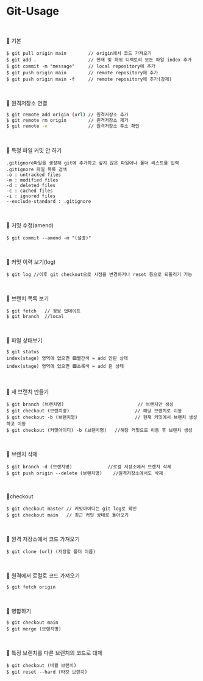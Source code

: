 # Git-Usage

<br/>

📍 기본
```
$ git pull origin main        // origin에서 코드 가져오기
$ git add .                   // 현재 및 하위 디렉토리 모든 파일 index 추가
$ git commit -m "message"     // local repository에 추가
$ git push origin main        // remote repository에 추가
$ git push origin main -f     // remote repository에 추가(강제)
```

<br/>

📍 원격저장소 연결
```bash
$ git remote add origin (url) // 원격저장소 추가
$ git remote rm origin        // 원격저장소 제거
$ git remote -v               // 원격저장소 주소 확인
```

<br/>

📍 특정 파일 커밋 안 하기
```
.gitignore파일을 생성해 git에 추가하고 싶지 않은 파일이나 폴더 리스트를 입력
.gitignore 파일 목록 검색
-o : untracked files
-m : modified files
-d : deleted files
-c : cached files
-i : ignored files
--exclude-standard : .gitignore
```

<br/>

📍 커밋 수정(amend)
```
$ git commit --amend -m "(설명)"
```

<br/>

📍 커밋 이력 보기(log)
```
$ git log //이후 git checkout으로 시점을 변경하거나 reset 등으로 되돌리기 가능
```

<br/>

📍 브랜치 목록 보기
```
$ git fetch   // 정보 업데이트
$ git branch  //local
```

<br/>

📍 파일 상태보기
```
$ git status
index(stage) 영역에 없으면 🟥빨간색 = add 안된 상태
index(stage) 영역에 있으면 🟩초록색 = add 된 상태
```

<br/>

📍 새 브랜치 만들기
```
$ git branch (브랜치명) 	   			          // 브랜치만 생성
$ git checkout (브랜치명)    			         // 해당 브랜치로 이동
$ git checkout -b (브랜치명) 			         // 현재 커밋에서 브랜치 생성하고 이동
$ git checkout (커밋아이디) -b (브랜치명)   //해당 커밋으로 이동 후 브랜치 생성
```

<br/>

📍 브랜치 삭제
```
$ git branch -d (브랜치명) 			   //로컬 저장소에서 브랜치 삭제
$ git push origin --delete (브랜치명)    //원격저장소에서도 삭제
```

<br/>

📍checkout
```
$ git checkout master // 커밋아이디는 git log로 확인
$ git checkout main   // 최근 커밋 상태로 돌아오기
```

<br/>

📍 원격 저장소에서 코드 가져오기
```
$ git clone (url) (저장할 폴더 이름)
```

<br/>

📍 원격에서 로컬로 코드 가져오기
```
$ git fetch origin
```

<br/>

📍 병합하기
```
$ git checkout main
$ git merge (브랜치명)
```

<br/>

📍 특정 브랜치를 다른 브랜치의 코드로 대체
```
$ git checkout (바뀔 브랜치)
$ git reset --hard (타깃 브랜치)
```
